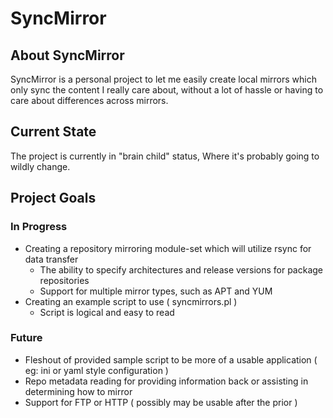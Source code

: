 # SyncMirror

## About SyncMirror
SyncMirror is a personal project to let me easily create local mirrors which only sync the content I really care about,
without a lot of hassle or having to care about differences across mirrors.

## Current State
The project is currently in "brain child" status, Where it's probably going to wildly change.

## Project Goals

### In Progress
* Creating a repository mirroring module-set which will utilize rsync for data transfer
  * The ability to specify architectures and release versions for package repositories
  * Support for multiple mirror types, such as APT and YUM
* Creating an example script to use ( syncmirrors.pl )
  * Script is logical and easy to read

### Future
* Fleshout of provided sample script to be more of a usable application ( eg: ini or yaml style configuration )
* Repo metadata reading for providing information back or assisting in determining how to mirror
* Support for FTP or HTTP ( possibly may be usable after the prior )
